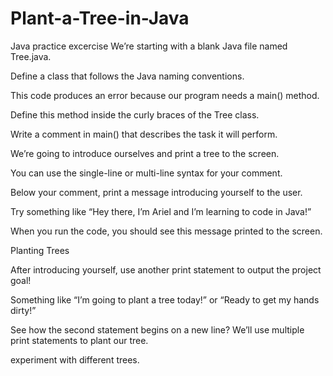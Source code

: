 # Plant-a-Tree-in-Java
Java practice excercise
We’re starting with a blank Java file named Tree.java.

Define a class that follows the Java naming conventions.


This code produces an error because our program needs a main() method.

Define this method inside the curly braces of the Tree class.


Write a comment in main() that describes the task it will perform.

We’re going to introduce ourselves and print a tree to the screen.

You can use the single-line or multi-line syntax for your comment.


Below your comment, print a message introducing yourself to the user.

Try something like “Hey there, I’m Ariel and I’m learning to code in Java!”

When you run the code, you should see this message printed to the screen.

Planting Trees

After introducing yourself, use another print statement to output the project goal!

Something like “I’m going to plant a tree today!” or “Ready to get my hands dirty!”


See how the second statement begins on a new line? We’ll use multiple print statements to plant our tree.

experiment with different trees.
